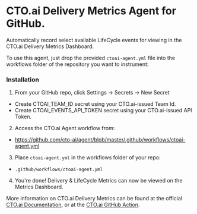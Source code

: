 # CTO.ai Delivery Metrics Agent for GitHub.

Automatically record select available LifeCycle events for viewing in the
CTO.ai Delivery Metrics Dashboard.

To use this agent, just drop the provided `ctoai-agent.yml` file into the
workflows folder of the repository you want to instrument:

### Installation

1. From your GitHub repo, click Settings -> Secrets -> New Secret
  - Create CTOAI_TEAM_ID secret using your CTO.ai-issued Team Id.
  - Create CTOAI_EVENTS_API_TOKEN secret using your CTO.ai-issued API Token.
2. Access the CTO.ai Agent workflow from:
  - https://github.com/cto-ai/agent/blob/master/.github/workflows/ctoai-agent.yml
3. Place `ctoai-agent.yml` in the workflows folder of your repo:
  - `.github/workflows/ctoai-agent.yml`
4. You're done! Delivery & LifeCycle Metrics can now be viewed on the Metrics
   Dashboard.

More information on CTO.ai Delivery Metrics can be found at the official
[CTO.ai Documentation](https://cto.ai/docs/delivery-metrics), or at the
[CTO.ai GitHub Action](https://github.com/cto-ai/action).
